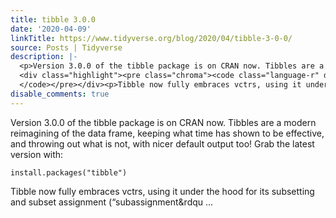 ```yaml
---
title: tibble 3.0.0
date: '2020-04-09'
linkTitle: https://www.tidyverse.org/blog/2020/04/tibble-3-0-0/
source: Posts | Tidyverse
description: |-
  <p>Version 3.0.0 of the tibble package is on CRAN now. Tibbles are a modern reimagining of the data frame, keeping what time has shown to be effective, and throwing out what is not, with nicer default output too! Grab the latest version with:</p>
  <div class="highlight"><pre class="chroma"><code class="language-r" data-lang="r"><span class="nf">install.packages</span><span class="p">(</span><span class="s">&#34;tibble&#34;</span><span class="p">)</span>
  </code></pre></div><p>Tibble now fully embraces vctrs, using it under the hood for its subsetting and subset assignment (&ldquo;subassignment&rdqu ...
disable_comments: true
---
```

<p>Version 3.0.0 of the tibble package is on CRAN now. Tibbles are a modern reimagining of the data frame, keeping what time has shown to be effective, and throwing out what is not, with nicer default output too! Grab the latest version with:</p>
<div class="highlight"><pre class="chroma"><code class="language-r" data-lang="r"><span class="nf">install.packages</span><span class="p">(</span><span class="s">&#34;tibble&#34;</span><span class="p">)</span>
</code></pre></div><p>Tibble now fully embraces vctrs, using it under the hood for its subsetting and subset assignment (&ldquo;subassignment&rdqu ...